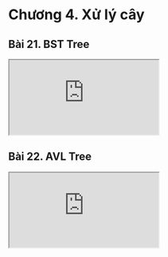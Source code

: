 # Chương 4. Xử lý cây

## Bài 21. BST Tree

<div class="videoZen">
  <iframe src="https://drive.google.com/file/d/1_9LQgo9FaH8k6HaA4Lh6r8sjJIA_oTYI/preview" allow="autoplay"></iframe>
</div>

## Bài 22. AVL Tree

<div class="videoZen">
  <iframe src="https://drive.google.com/file/d/1ufMFWpZSgfPfdgGyhH6t82vjOM6J0Qhn/preview" allow="autoplay"></iframe>
</div>

